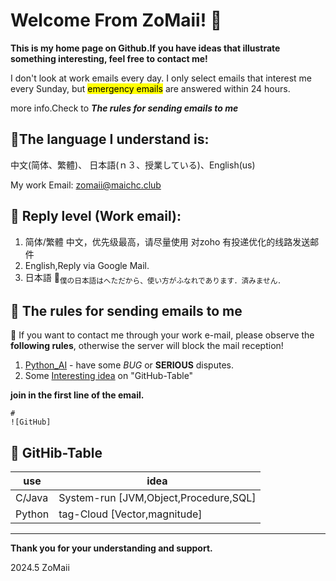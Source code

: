 # Welcome From ZoMaii! &#x1F973;

**This is my home page on Github.If you have ideas that illustrate something interesting, feel free to contact me!**

I don't look at work emails every day. I only select emails that interest me every Sunday, but <mark>emergency emails</mark> are answered within 24 hours.

more info.Check to ***The rules for sending emails to me***

## :speech_balloon:The language I understand is: 

中文(简体、繁體)、 日本語(ｎ３、授業している)、English(us)

My work Email: zomaii@maichc.club


## :incoming_envelope: Reply level (Work email):

1. 简体/繁體 中文，优先级最高，请尽量使用 对zoho 有投递优化的线路发送邮件
2. English,Reply via Google Mail.
3. 日本語 &#x1F914;<sub>僕の日本語はへただから、使い方がふなれであります．済みません．</sub>

## :page_with_curl: The rules for sending emails to me

&#x1F6D1; If you want to contact me through your work e-mail, please observe the **following rules**, otherwise the server will block the mail reception!
1. [Python_AI](https://github.com/ZoMaii/python_AI) - have some *BUG* or **SERIOUS** disputes.
2. Some <u>Interesting idea</u> on "GitHub-Table"

**join in the first line of the email.**
```
# 
![GitHub]
```

## &#x1F914; GitHib-Table
|use|idea|
|-|-|
|C/Java|System-run [JVM,Object,Procedure,SQL]|
|Python|tag-Cloud [Vector,magnitude]|

---
**Thank you for your understanding and support.**

2024.5
ZoMaii